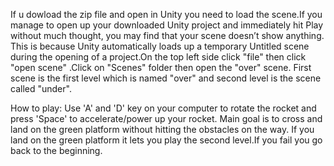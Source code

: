 If u dowload the zip file and open in Unity you need to load the scene.If you manage to open up your downloaded Unity project and immediately hit Play without much thought, you may find that your scene doesn’t show anything.
This is because Unity automatically loads up a temporary Untitled scene during the opening of a project.On the top left side click "file" then click "open scene" .Click on "Scenes" folder then open the "over" scene.
First scene is the first level which is named "over" and second level is the scene called "under".

How to play:
Use 'A' and 'D' key on your computer to rotate the rocket and press 'Space' to accelerate/power up your rocket.
Main goal is to cross and land on the green platform without hitting the obstacles on the way.
If you land on the green platform it lets you play the second level.If you fail you go back to the beginning.
